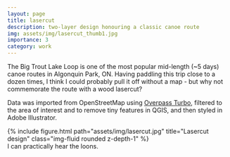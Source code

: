 ```yaml
---
layout: page
title: lasercut
description: two-layer design honouring a classic canoe route
img: assets/img/lasercut_thumb1.jpg
importance: 3
category: work
---
```


The Big Trout Lake Loop is one of the most popular mid-length (~5 days) canoe routes in Algonquin Park, ON. Having paddling this trip close to a dozen times, I think I could probably pull it off without a map - but why not commemorate the route with a wood lasercut?

Data was imported from OpenStreetMap using [Overpass Turbo](https://overpass-turbo.eu/), filtered to the area of interest and to remove tiny features in QGIS, and then styled in Adobe Illustrator.

<div class="row">
    <div class="col-sm mt-3 mt-md-0">
        {% include figure.html path="assets/img/lasercut.jpg" title="Lasercut design" class="img-fluid rounded z-depth-1" %}
    </div>
</div>
<div class="caption">
    I can practically hear the loons.
</div>